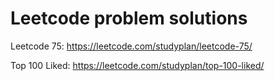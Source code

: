 # Leetcode problem solutions

Leetcode 75: https://leetcode.com/studyplan/leetcode-75/

Top 100 Liked: https://leetcode.com/studyplan/top-100-liked/